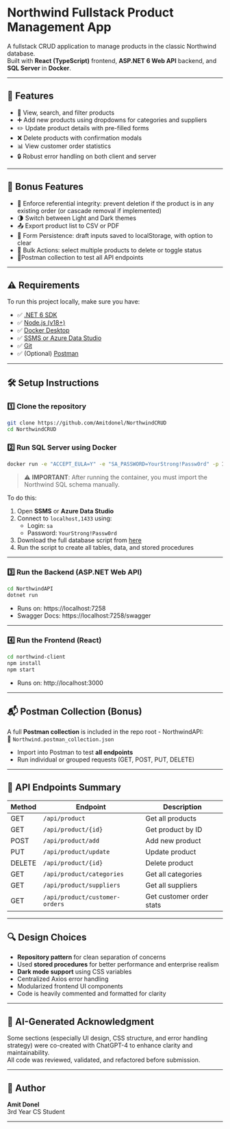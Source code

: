 # Northwind Fullstack Product Management App

A fullstack CRUD application to manage products in the classic Northwind database.  
Built with **React (TypeScript)** frontend, **ASP.NET 6 Web API** backend, and **SQL Server** in **Docker**.

---

## 🚀 Features

- 🧾 View, search, and filter products
- ➕ Add new products using dropdowns for categories and suppliers
- ✏️ Update product details with pre-filled forms
- ❌ Delete products with confirmation modals
- 📊 View customer order statistics
- 🔒 Robust error handling on both client and server

---

## 🎁 Bonus Features
- 🔗 Enforce referential integrity: prevent deletion if the product is in any existing order (or cascade removal if implemented)
- 🌗 Switch between Light and Dark themes
- 📤 Export product list to CSV or PDF
- 📝 Form Persistence: draft inputs saved to localStorage, with option to clear
- 🧹 Bulk Actions: select multiple products to delete or toggle status
- 🧪Postman collection to test all API endpoints

---

## ⚠️ Requirements

To run this project locally, make sure you have:

- ✅ [.NET 6 SDK](https://dotnet.microsoft.com/en-us/download/dotnet/6.0)
- ✅ [Node.js (v18+)](https://nodejs.org/)
- ✅ [Docker Desktop](https://www.docker.com/products/docker-desktop)
- ✅ [SSMS or Azure Data Studio](https://learn.microsoft.com/en-us/sql/ssms/download-sql-server-management-studio-ssms)
- ✅ [Git](https://git-scm.com/)
- ✅ (Optional) [Postman](https://www.postman.com/downloads/)

---

## 🛠️ Setup Instructions

### 1️⃣ Clone the repository

```bash
git clone https://github.com/Amitdonel/NorthwindCRUD
cd NorthwindCRUD
```

### 2️⃣ Run SQL Server using Docker

```bash
docker run -e "ACCEPT_EULA=Y" -e "SA_PASSWORD=YourStrong!Passw0rd" -p 1433:1433 --name sql_server_northwind -d mcr.microsoft.com/mssql/server:2019-latest
```

> ⚠️ **IMPORTANT**: After running the container, you must import the Northwind SQL schema manually.

To do this:
1. Open **SSMS** or **Azure Data Studio**
2. Connect to `localhost,1433` using:
   - Login: `sa`
   - Password: `YourStrong!Passw0rd`
3. Download the full database script from [here](https://en.wikiversity.org/wiki/Northwind_Database)
4. Run the script to create all tables, data, and stored procedures

---

### 3️⃣ Run the Backend (ASP.NET Web API)

```bash
cd NorthwindAPI
dotnet run
```

- Runs on: https://localhost:7258
- Swagger Docs: https://localhost:7258/swagger

---

### 4️⃣ Run the Frontend (React)

```bash
cd northwind-client
npm install
npm start
```

- Runs on: http://localhost:3000

---

## 📬 Postman Collection (Bonus)

A full **Postman collection** is included in the repo root - NorthwindAPI:  
📁 `Northwind.postman_collection.json`

- Import into Postman to test **all endpoints**
- Run individual or grouped requests (GET, POST, PUT, DELETE)

---

## 📌 API Endpoints Summary

| Method | Endpoint                         | Description              |
|--------|----------------------------------|--------------------------|
| GET    | `/api/product`                   | Get all products         |
| GET    | `/api/product/{id}`              | Get product by ID        |
| POST   | `/api/product/add`               | Add new product          |
| PUT    | `/api/product/update`            | Update product           |
| DELETE | `/api/product/{id}`              | Delete product           |
| GET    | `/api/product/categories`        | Get all categories       |
| GET    | `/api/product/suppliers`         | Get all suppliers        |
| GET    | `/api/product/customer-orders`   | Get customer order stats |

---

## 🔍 Design Choices

- **Repository pattern** for clean separation of concerns
- Used **stored procedures** for better performance and enterprise realism
- **Dark mode support** using CSS variables
- Centralized Axios error handling
- Modularized frontend UI components
- Code is heavily commented and formatted for clarity

---

## 🧠 AI-Generated Acknowledgment

Some sections (especially UI design, CSS structure, and error handling strategy) were co-created with ChatGPT-4 to enhance clarity and maintainability.  
All code was reviewed, validated, and refactored before submission.

---

## 🙋 Author

**Amit Donel**  
3rd Year CS Student 

---

